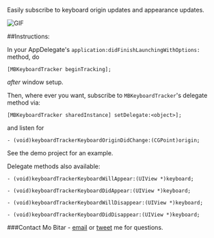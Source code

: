 Easily subscribe to keyboard origin updates and appearance updates.

![GIF](http://i.imgur.com/X1Poa3x.gif)

##Instructions:

In your AppDelegate's `application:didFinishLaunchingWithOptions:` method, do

	[MBKeyboardTracker beginTracking];

*after* window setup.

Then, where ever you want, subscribe to `MBKeyboardTracker`'s delegate method via:

	[MBKeyboardTracker sharedInstance] setDelegate:<object>];

and listen for 

	- (void)keyboardTrackerKeyboardOriginDidChange:(CGPoint)origin;

See the demo project for an example.


Delegate methods also available:

	- (void)keyboardTrackerKeyboardWillAppear:(UIView *)keyboard;
	
	- (void)keyboardTrackerKeyboardDidAppear:(UIView *)keyboard;
	
	- (void)keyboardTrackerKeyboardWillDisappear:(UIView *)keyboard;
	
	- (void)keyboardTrackerKeyboardDidDisappear:(UIView *)keyboard;
	
	
###Contact
Mo Bitar - [email](me@bitar.io) or [tweet](http://twitter.com/bitario) me for questions.